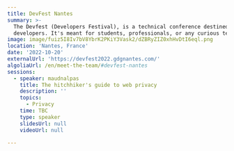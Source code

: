 ```yaml
---
title: DevFest Nantes
summary: >-
  The Devfest (Developers Festival), is a technical conference destined to
  developers. It's meant for students, professionals, or any curious techie.
image: image/fuiz5I8Iv7bV8YbrK2PKiY3Vask2/dZBRyZIZ0xhHvDtI6eql.png
location: 'Nantes, France'
date: '2022-10-20'
externalUrl: 'https://devfest2022.gdgnantes.com/'
algoliaUrl: /en/meet-the-team/#devfest-nantes
sessions:
  - speaker: maudnalpas
    title: The hitchhiker's guide to web privacy
    description: ''
    topics:
      - Privacy
    time: TBC
    type: speaker
    slidesUrl: null
    videoUrl: null

---
```


